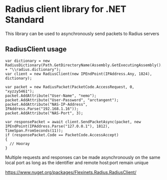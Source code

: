 # Radius client library for .NET Standard

This library can be used to asynchronously send packets to Radius servers

## RadiusClient usage    
```
var dictionary = new RadiusDictionary(Path.GetDirectoryName(Assembly.GetExecutingAssembly().Location) + "\\radius.dictionary");
var client = new RadiusClient(new IPEndPoint(IPAddress.Any, 1824), dictionary);

var packet = new RadiusPacket(PacketCode.AccessRequest, 0, "xyzzy5461");
packet.AddAttribute("User-Name", "nemo");
packet.AddAttribute("User-Password", "arctangent");
packet.AddAttribute("NAS-IP-Address", IPAddress.Parse("192.168.1.16"));
packet.AddAttribute("NAS-Port", 3);

var responsePacket = await client.SendPacketAsync(packet, new IPEndPoint(IPAddress.Parse("127.0.0.1"), 1812), TimeSpan.FromSeconds(11));
if (responsePacket.Code == PacketCode.AccessAccept)
{
  // Hooray          
}
```

Multiple requests and responses can be made asynchronously on the same local port as long as the identifier and remote host:port remain unique  

https://www.nuget.org/packages/Flexinets.Radius.RadiusClient/
